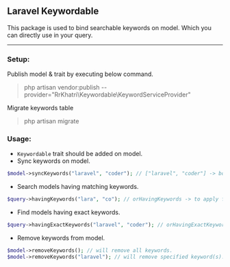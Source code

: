 ## Laravel Keywordable
This package is used to bind searchable keywords on model. Which you can directly use in your query.

<hr/>

### Setup:

Publish model & trait by executing below command.
>php artisan vendor:publish --provider="RrKhatri\Keywordable\KeywordServiceProvider"

Migrate keywords table
>php artisan migrate

### Usage:
- `Keywordable` trait should be added on model.
- Sync keywords on model.
 ```php
 $model->syncKeywords("laravel", "coder"); // ["laravel", "coder"] -> both will work.
 ```
- Search models having matching keywords.
```php
$query->havingKeywords("lara", "co"); // orHavingKeywords -> to apply filter as OR.
```
- Find models having exact keywords.
```php
$query->havingExactKeywords("laravel", "coder"); // orHavingExactKeywords -> to apply filter as OR.
```
- Remove keywords from model.
```php
$model->removeKeywords(); // will remove all keywords.
$model->removeKeywords("laravel"); // will remove specified keyword(s).
```
